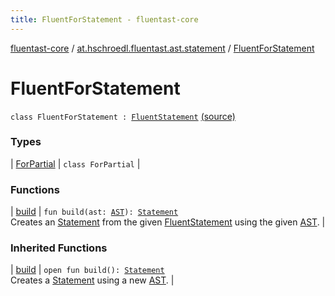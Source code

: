 ```yaml
---
title: FluentForStatement - fluentast-core
---
```


[fluentast-core](../../index.html) / [at.hschroedl.fluentast.ast.statement](../index.html) / [FluentForStatement](.)

# FluentForStatement

`class FluentForStatement : `[`FluentStatement`](../-fluent-statement/index.html) [(source)](https://github.com/hschroedl/FluentAST/tree/master/core/src/main/kotlin//at.hschroedl.fluentast/ast/statement/ForStatement.kt#L7)

### Types

| [ForPartial](-for-partial/index.html) | `class ForPartial` |

### Functions

| [build](build.html) | `fun build(ast: `[`AST`](https://help.eclipse.org/neon/topic/org.eclipse.jdt.doc.isv/reference/api/org/eclipse/jdt/core/dom/AST.html)`): `[`Statement`](https://help.eclipse.org/neon/topic/org.eclipse.jdt.doc.isv/reference/api/org/eclipse/jdt/core/dom/Statement.html)<br>Creates an [Statement](https://help.eclipse.org/neon/topic/org.eclipse.jdt.doc.isv/reference/api/org/eclipse/jdt/core/dom/Statement.html) from the given [FluentStatement](../-fluent-statement/index.html) using the given [AST](https://help.eclipse.org/neon/topic/org.eclipse.jdt.doc.isv/reference/api/org/eclipse/jdt/core/dom/AST.html). |

### Inherited Functions

| [build](../-fluent-statement/build.html) | `open fun build(): `[`Statement`](https://help.eclipse.org/neon/topic/org.eclipse.jdt.doc.isv/reference/api/org/eclipse/jdt/core/dom/Statement.html)<br>Creates a [Statement](https://help.eclipse.org/neon/topic/org.eclipse.jdt.doc.isv/reference/api/org/eclipse/jdt/core/dom/Statement.html) using a new [AST](https://help.eclipse.org/neon/topic/org.eclipse.jdt.doc.isv/reference/api/org/eclipse/jdt/core/dom/AST.html). |

